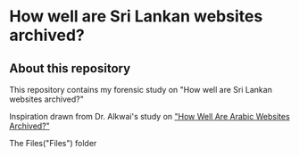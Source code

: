 # How well are Sri Lankan websites archived?

## About this repository

This repository contains my forensic study on "How well are Sri Lankan websites archived?"

Inspiration drawn from Dr. Alkwai's study on ["How Well Are Arabic Websites Archived?"](https://dl.acm.org/doi/10.1145/2756406.2756912)

The Files("Files") folder 



